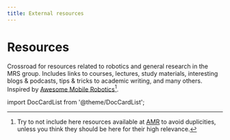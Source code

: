 ```yaml
---
title: External resources
---
```


# Resources

Crossroad for resources related to robotics and general research in the MRS group.
Includes links to courses, lectures, study materials, interesting blogs & podcasts, tips & tricks to academic writing, and many others.
Inspired by [Awesome Mobile Robotics](https://github.com/mathiasmantelli/awesome-mobile-robotics)[^1].

[^1]: Try to not include here resources available at [AMR](https://github.com/mathiasmantelli/awesome-mobile-robotics) to avoid duplicities, unless you think they should be here for their high relevance.

import DocCardList from '@theme/DocCardList';

<DocCardList />
